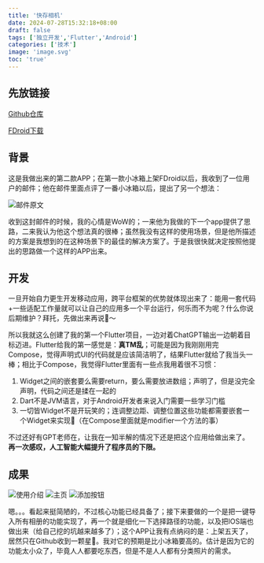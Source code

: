 ```yaml
---
title: '快存相机'
date: 2024-07-28T15:32:18+08:00
draft: false
tags: ['独立开发','Flutter','Android']
categories: ['技术']
image: 'image.svg'
toc: 'true'
---
```

## 先放链接
[Github仓库](https://github.com/NielsLee/SnapSaver)

[FDroid下载](https://f-droid.org/packages/lying.fengfeng.snapsaver/)
## 背景
这是我做出来的第二款APP；在第一款小冰箱上架FDroid以后，我收到了一位用户的邮件；他在邮件里面点评了一番小冰箱以后，提出了另一个想法：

![邮件原文](image1.png)

收到这封邮件的时候，我的心情是WoW的；一来他为我做的下一个app提供了思路，二来我认为他这个想法真的很棒；虽然我没有这样的使用场景，但是他所描述的方案是我想到的在这种场景下的最佳的解决方案了。于是我很快就决定按照他提出的思路做一个这样的APP出来。

## 开发
一旦开始自力更生开发移动应用，跨平台框架的优势就体现出来了：能用一套代码+一些适配工作量就可以让自己的应用多一个平台运行，何乐而不为呢？什么你说后期维护？拜托，先做出来再说👋～

所以我就这么创建了我的第一个Flutter项目，一边对着ChatGPT输出一边朝着目标迈进。Flutter给我的第一感觉是：**真TM乱**；可能是因为我刚刚用完Compose，觉得声明式UI的代码就是应该简洁明了，结果Flutter就给了我当头一棒；相比于Compose，我觉得Flutter里面有一些点我用着很不习惯：
1. Widget之间的嵌套要么需要return，要么需要放进数组；声明了，但是没完全声明，代码之间还是揉在一起的
2. Dart不是JVM语言，对于Android开发者来说入门需要一些学习门槛
3. 一切皆Widget不是开玩笑的；连调整边距、调整位置这些功能都需要嵌套一个Widget来实现🤷（在Compose里面就是modifier一个方法的事）

不过还好有GPT老师在，让我在一知半解的情况下还是把这个应用给做出来了。**再一次感叹，人工智能大幅提升了程序员的下限。**

## 成果
![使用介绍](image2.png)
![主页](image3.png)
![添加按钮](image4.png)

嗯。。。看起来挺简陋的，不过核心功能已经具备了；接下来要做的一个是把一键导入所有相册的功能实现了，再一个就是细化一下选择路径的功能，以及把IOS端也做出来（给自己挖的坑越来越多了）；这个APP让我有点纳闷的是：上架五天了，居然只在Github收到一颗星💢。我对它的预期是比小冰箱要高的。估计是因为它的功能太小众了，毕竟人人都要吃东西，但是不是人人都有分类照片的需求。
